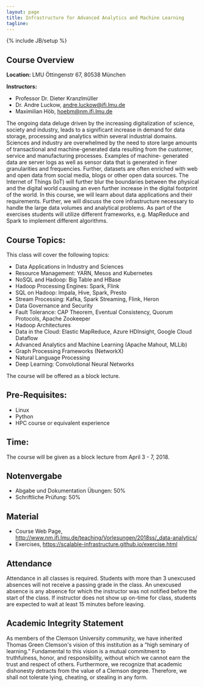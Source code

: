 ```yaml
---
layout: page
title: Infrastructure for Advanced Analytics and Machine Learning
tagline: 
---
```

{% include JB/setup %}

## Course Overview

**Location:** LMU Öttingenstr 67, 80538 München

**Instructors:**  

* Professor Dr. Dieter Kranzlmüller
* Dr. Andre Luckow, <andre.luckow@ifi.lmu.de>
* Maximilian Höb, <hoebm@nm.ifi.lmu.de>

The ongoing data deluge driven by the increasing digitalization of science,
society and industry, leads to a significant increase in demand for data
storage, processing and analytics within several industrial domains. Sciences
and industry are overwhelmed by the need to store large amounts of
transactional and machine-generated data resulting from the customer, service
and manufacturing processes. Examples of machine- generated data are server
logs as well as sensor data that is generated in finer granularities and
frequencies. Further, datasets are often enriched with web and open data from
social media, blogs or other open data sources. The Internet of Things (IoT)
will further blur the boundaries between the physical and the digital world
causing an even further increase in the digital footprint of the world. In this
course, we will learn about data applications and their requirements. Further,
we will discuss the core infrastructure necessary to handle the large data
volumes and analytical problems. As part of the exercises students will utilize
different frameworks, e.g. MapReduce and Spark to implement different
algorithms.

## Course Topics:

This class will cover the following topics:

* Data Applications in Industry and Sciences
* Resource Management: YARN, Mesos and Kubernetes
* NoSQL and Hadoop: Big Table and HBase
* Hadoop Processing Engines: Spark, Flink
* SQL on Hadoop: Impala, Hive, Spark, Presto
* Stream Processing: Kafka, Spark Streaming, Flink, Heron
* Data Governance and Security
* Fault Tolerance: CAP Theorem, Eventual Consistency, Quorum Protocols, Apache Zookeeper
* Hadoop Architectures
* Data in the Cloud: Elastic MapReduce, Azure HDInsight, Google Cloud Dataflow
* Advanced Analytics and Machine Learning (Apache Mahout, MLLib)
* Graph Processing Frameworks (NetworkX)
* Natural Language Processing
* Deep Learning: Convolutional Neural Networks

The course will be offered as a block lecture.

## Pre-Requisites:

* Linux
* Python 
* HPC course or equivalent experience

## Time:

The course will be given as a block lecture from April 3 - 7, 2018.



## Notenvergabe

* Abgabe und Dokumentation Übungen: 50%
* Schriftliche Prüfung: 50%

## Material

* Course Web Page, <http://www.nm.ifi.lmu.de/teaching/Vorlesungen/2018ss/_data-analytics/>
* Exercises, <https://scalable-infrastructure.github.io/exercise.html> 


## Attendance

Attendance in all classes is required. Students with more than 3 unexcused absences will not receive a passing grade in the class. An unexcused absence is any absence for which the instructor was not notified before the start of the class. If instructor does not show up on-time for class, students are expected to wait at least 15 minutes before leaving.


## Academic Integrity Statement 

As members of the Clemson University community, we have inherited Thomas Green Clemson's vision of this institution as a “high seminary of learning.” Fundamental to this vision is a mutual commitment to truthfulness, honor, and responsibility, without which we cannot earn the trust and respect of others. Furthermore, we recognize that academic dishonesty detracts from the value of a Clemson degree. Therefore, we shall not tolerate lying, cheating, or stealing in any form.



